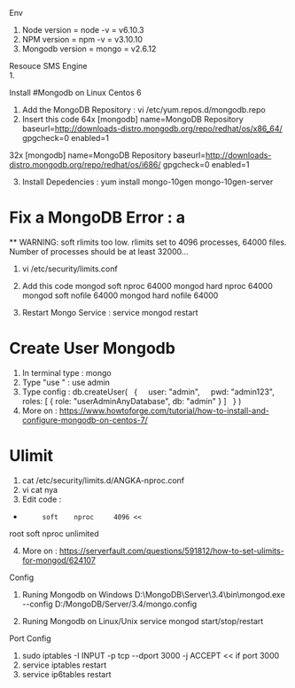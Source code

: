 Env
1. Node version             =   node -v     =   v6.10.3
2. NPM version              =   npm -v      =   v3.10.10
3. Mongodb version          =   mongo       =   v2.6.12

Resouce SMS Engine  
1.

Install
#Mongodb on Linux Centos 6
1. Add the MongoDB Repository  : vi /etc/yum.repos.d/mongodb.repo
2. Insert this code
64x
[mongodb]
name=MongoDB Repository
baseurl=http://downloads-distro.mongodb.org/repo/redhat/os/x86_64/
gpgcheck=0
enabled=1

32x
[mongodb]
name=MongoDB Repository
baseurl=http://downloads-distro.mongodb.org/repo/redhat/os/i686/
gpgcheck=0
enabled=1

3. Install Depedencies : yum install mongo-10gen mongo-10gen-server

# Fix a MongoDB Error : a
** WARNING: soft rlimits too low. rlimits set to 4096 processes, 64000 files. Number of processes should be at least 32000...
1. vi /etc/security/limits.conf
2. Add this code
mongod soft nproc 64000
mongod hard nproc 64000
mongod soft nofile 64000
mongod hard nofile 64000

3. Restart Mongo Service : service mongod restart

# Create User Mongodb
1. In terminal type : mongo
2. Type "use <db name>" : use admin
3. Type config : 
db.createUser(
  {
    user: "admin",
    pwd: "admin123",
    roles: [ { role: "userAdminAnyDatabase", db: "admin" } ]
  }
)
4. More on : https://www.howtoforge.com/tutorial/how-to-install-and-configure-mongodb-on-centos-7/

# Ulimit 
1. cat /etc/security/limits.d/ANGKA-nproc.conf
2. vi cat nya
3. Edit code : 

*          soft    nproc     4096 <<
root       soft    nproc     unlimited

4. More on : https://serverfault.com/questions/591812/how-to-set-ulimits-for-mongod/624107

Config
1. Runing Mongodb on Windows
   D:\MongoDB\Server\3.4\bin\mongod.exe --config D:/MongoDB/Server/3.4/mongo.config


2. Runing Mongodb on Linux/Unix
   service mongod start/stop/restart


Port Config
1. sudo iptables -I INPUT -p tcp --dport 3000 -j ACCEPT << if port 3000
2. service iptables restart
3. service ip6tables restart